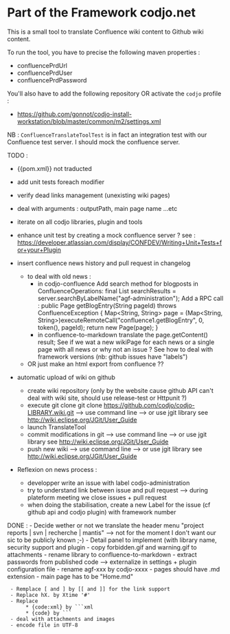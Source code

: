 Part of the Framework codjo.net
===================

This is a small tool to translate Confluence wiki content to Github wiki content.

To run the tool, you have to precise the following maven properties :
- confluencePrdUrl
- confluencePrdUser
- confluencePrdPassword

You'll also have to add the following repository OR activate the ```codjo``` profile :
* https://github.com/gonnot/codjo-install-workstation/blob/master/common/m2/settings.xml

NB : ```ConfluenceTranslateToolTest``` is in fact an integration test with our Confluence test server. I should mock the confluence server.

TODO :
 * {{pom.xml}} not traducted
 * add unit tests foreach modifier
 * verify dead links management (unexisting wiki pages)
 * deal with arguments : outputPath, main page name ...etc
 * iterate on all codjo libraries, plugin and tools
 * enhance unit test by creating a mock confluence server ? see : https://developer.atlassian.com/display/CONFDEV/Writing+Unit+Tests+for+your+Plugin
 * insert confluence news history and pull request in changelog
    - to deal with old news :
      - in codjo-confluence
        Add search method for blogposts in ConfluenceOperations:
                  final List<SearchResult> searchResults = server.searchByLabelName("agf-administration");
        Add a RPC call :
                      public Page getBlogEntry(String pageId) throws ConfluenceException {
                          Map<String, String> page = (Map<String, String>)executeRemoteCall("confluence1.getBlogEntry", 0, token(),
                                                                                            pageId);
                          return new Page(page);
                      }
      - in confluence-to-markdown
          translate the page.getContent() result;
          See if we wat a new wikiPage for each news or a single page with all news or why not an issue ?
          See how to deal with framework versions (nb: github issues have "labels")
    - OR just make an html export from confluence ??


 * automatic upload of wiki on github
     - create wiki repository (only by the website cause github API can't deal with wiki site, should use release-test or Httpunit ?)
     - execute git clone git clone https://github.com/codjo/codjo-LIBRARY.wiki.git
        --> use command line
        --> or use jgit library see http://wiki.eclipse.org/JGit/User_Guide
     - launch TranslateTool
     - commit modifications in git
        --> use command line
        --> or use jgit library see http://wiki.eclipse.org/JGit/User_Guide
     - push new wiki
             --> use command line
             --> or use jgit library see http://wiki.eclipse.org/JGit/User_Guide


 * Reflexion on news process :
   - developper write an issue with label codjo-administration
   - try to understand link between issue and pull request --> during plateform meeting we close issues + pull request
   - when doing the stabilisation, create a new Label for the issue (cf github api and codjo plugin) with framework number

 
 DONE :
     - Decide wether or not we translate the header menu "project reports | svn | recherche | mantis" --> not for the moment I don't want
        our sic to be publicly known ;-)
     - Detail panel to implement (with library name, security support and plugin
     - copy forbidden.gif and warning.gif to attachments
     - rename library to confluence-to-markdown
     - extract passwords from published code --> externalize in settings + plugin configuration file
     - rename agf-xxx by codjo-xxxx
     - pages should have .md extension
     - main page has to be "Home.md"

     - Remplace [ and ] by [[ and ]] for the link support
     - Replace hX. by Xtime '#'
     - Replace
          * {code:xml} by ```xml
          * {code} by ```
     - deal with attachments and images
     - encode file in UTF-8
